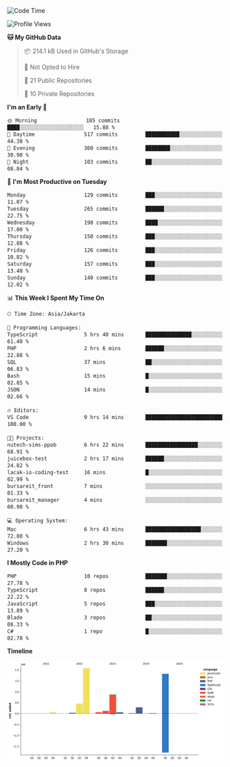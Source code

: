 <!--START_SECTION:waka-->
![Code Time](http://img.shields.io/badge/Code%20Time-543%20hrs%2019%20mins-blue)

![Profile Views](http://img.shields.io/badge/Profile%20Views-3-blue)

**🐱 My GitHub Data** 

> 📦 214.1 kB Used in GitHub's Storage 
 > 
> 🚫 Not Opted to Hire
 > 
> 📜 21 Public Repositories 
 > 
> 🔑 10 Private Repositories 
 > 
**I'm an Early 🐤** 

```text
🌞 Morning                185 commits         ████░░░░░░░░░░░░░░░░░░░░░   15.88 % 
🌆 Daytime                517 commits         ███████████░░░░░░░░░░░░░░   44.38 % 
🌃 Evening                360 commits         ████████░░░░░░░░░░░░░░░░░   30.90 % 
🌙 Night                  103 commits         ██░░░░░░░░░░░░░░░░░░░░░░░   08.84 % 
```
📅 **I'm Most Productive on Tuesday** 

```text
Monday                   129 commits         ███░░░░░░░░░░░░░░░░░░░░░░   11.07 % 
Tuesday                  265 commits         ██████░░░░░░░░░░░░░░░░░░░   22.75 % 
Wednesday                198 commits         ████░░░░░░░░░░░░░░░░░░░░░   17.00 % 
Thursday                 150 commits         ███░░░░░░░░░░░░░░░░░░░░░░   12.88 % 
Friday                   126 commits         ███░░░░░░░░░░░░░░░░░░░░░░   10.82 % 
Saturday                 157 commits         ███░░░░░░░░░░░░░░░░░░░░░░   13.48 % 
Sunday                   140 commits         ███░░░░░░░░░░░░░░░░░░░░░░   12.02 % 
```


📊 **This Week I Spent My Time On** 

```text
🕑︎ Time Zone: Asia/Jakarta

💬 Programming Languages: 
TypeScript               5 hrs 40 mins       ███████████████░░░░░░░░░░   61.40 % 
PHP                      2 hrs 6 mins        ██████░░░░░░░░░░░░░░░░░░░   22.88 % 
SQL                      37 mins             ██░░░░░░░░░░░░░░░░░░░░░░░   06.83 % 
Bash                     15 mins             █░░░░░░░░░░░░░░░░░░░░░░░░   02.85 % 
JSON                     14 mins             █░░░░░░░░░░░░░░░░░░░░░░░░   02.66 % 

🔥 Editors: 
VS Code                  9 hrs 14 mins       █████████████████████████   100.00 % 

🐱‍💻 Projects: 
nutech-sims-ppob         6 hrs 22 mins       █████████████████░░░░░░░░   68.91 % 
juicebox-test            2 hrs 17 mins       ██████░░░░░░░░░░░░░░░░░░░   24.82 % 
lacak-io-coding-test     16 mins             █░░░░░░░░░░░░░░░░░░░░░░░░   02.99 % 
bursareit_front          7 mins              ░░░░░░░░░░░░░░░░░░░░░░░░░   01.33 % 
bursareit_manager        4 mins              ░░░░░░░░░░░░░░░░░░░░░░░░░   00.90 % 

💻 Operating System: 
Mac                      6 hrs 43 mins       ██████████████████░░░░░░░   72.80 % 
Windows                  2 hrs 30 mins       ███████░░░░░░░░░░░░░░░░░░   27.20 % 
```

**I Mostly Code in PHP** 

```text
PHP                      10 repos            ███████░░░░░░░░░░░░░░░░░░   27.78 % 
TypeScript               8 repos             ██████░░░░░░░░░░░░░░░░░░░   22.22 % 
JavaScript               5 repos             ███░░░░░░░░░░░░░░░░░░░░░░   13.89 % 
Blade                    3 repos             ██░░░░░░░░░░░░░░░░░░░░░░░   08.33 % 
C#                       1 repo              █░░░░░░░░░░░░░░░░░░░░░░░░   02.78 % 
```



**Timeline**

![Lines of Code chart](https://raw.githubusercontent.com/brstreet2/brstreet2/main/assets/bar_graph.png)


<!--END_SECTION:waka-->
